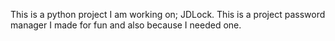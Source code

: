 This is a python project I am working on; JDLock. This is a project password manager I made for fun and also because I needed one. 
